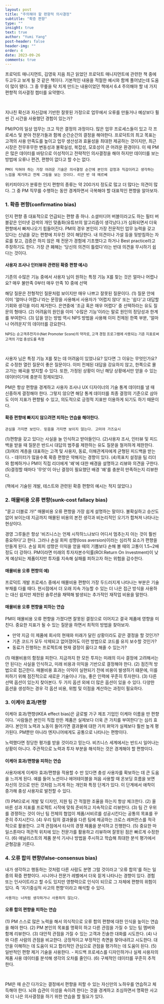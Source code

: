 ```yaml
---
layout: post
title: "주의해야 할 편향적 의사결정"
subtitle: "확증 편향"
type: ""
insight: true
text: true
author: "Yumi Yang"
post-header: false
header-img: ""
order: 4
date: 2023-09-26
comments: true
---
```


프로덕트 매니지먼트, 김영욱 지음
최근 읽었던 프로덕트 매니지먼트에 관련한 책 중에 두고두고 보게 될 것 같은 책이다. 기본적인 내용을 적절한 예시와 함께 풀어냈는데 도움이 많이 됐다. 그 중 무릎을 탁 치게 만드는 내용이었던 책에서 6.4 주의해야 할 네 가지 편향적 의사결정 챕터를 요약했다.

<br>

지나친 확신과 자신감에 기반한 잘못된 가정으로 업무에서 오류를 만들거나 예상보다 훨씬 긴 시간을 사용했던 경험이 있는가?

PM/PO의 일상 업무는 크고 작은 결정의 과정이다. 많은 업무 프로세스들이 있고 각 프로세스 및 분야 전문가들과 함께 순간순간의 결정을 해야한다.
프로덕트의 최고 목표는 고객의 사용 만족도를 높이고 업무 생산성과 효율성을 최대한 제공하는 것이지만, 최근 시장은 전무후무한 변동성과 불확실성, 복잡성, 모호성이 큰 어려운 환경이다. 이 때 PM은 많은 데이터를 바탕으로 이성적이고 전략적인 의사결정을 해야 하지만 데이터를 보는 방법에 오류나 편견, 편향이 없다고 할 수는 없다.

`PM이 익혀야 하는 가장 어려운 기술은 의사결정 순간에 본인의 감정과 직감이라고 생각하는 느낌을 제거하고 전체 그림을 보는 것이다. 리안 반 데 메르베`

위키피이다가 분류한 인지 편향의 종류는 약 200가지 정도로 많고 더 많다는 의견이 많다. 그 중 PM 직무를 수행하는 동안 경계하면서 극복해야 할 대표적인 편향을 알아보자.

### 1. 확증 편향(confirmatino bias)

인지 편향 중 대표적으로 언급되는 편향 중 하나.
소셜미디어 버블이라고도 하는 필터 버블같은 인터넷 검색의 개인 맞춤화(유튜브의 알고리즘이 생각났다.)가 심화되면서 더욱 편향에서 빠져나오기 힘들어진다.
PM의 경우 본인이 가장 전문적인 업무 능력을 갖고 있다는 신념을 갖는 편향에 치우친 것이 해당한다. 내 의견이나 가설 등을 뒷받침하는 자료를 찾고, 검증은 하지 않은 채 전문가 경험에 기초했다고 하거나 Best practice라고 주장하기도 한다.
가장 큰 폐해는 '당신의 의견이 틀렸다'라는 반대 의견을 무시하기 쉽다는 것이다.

#### 사용자 조사나 인터뷰와 관련된 확증 편향 예시)

기존의 수많은 기능 중에서 사용자 님이 원하는 특정 기능 X를 찾는 것은 얼마나 어렵나요?
매우 불만족 0부터 매우 만족 10 중에 선택

해당 질문은 전형적인 질문처럼 보이지만 매우 나쁘고 잘못된 질문이다.
(1) 질문 안에 이미 '얼마나 어렵나'라는 문장을 사용해서 사용자가 '어렵지 않다' 또는 '쉽다'고 대답할 기회와 생각을 미리 제거한다. 은연중에 '조금 혹은 매우 어렵다' 중 선택하라는 유도 질문의 형태다.
(2) 어려움의 원인을 이미 '수많은 기능'이라는 말로 원인의 정당성과 한계를 부여한다.
(3) 답을 얻는 방법 역시 NPS 방법을 사용해 이미 전제된 한쪽 부분, '얼마나 어려운지'의 데이터를 강요한다.

<sub>NPS는 순고객추천지수(Net Promoter Score)의 약자로, 고객 경험 프로그램에 사용되는 기준 지표로써 고객의 기업 충성도를 측정</sub>

<br>

사용자 님은 특정 기능 X를 찾는 데 어려움이 있었나요? 있다면 그 이유는 무엇인가요? 로 수정한 열린 질문이 좋은 질문이다.
이미 전체된 대답을 강요하지 않고, 한쪽으로 몰고가는 왜곡을 방지할 수 있다. 또한, 가정된 상황이 아닌 해당 상황에서만 얻을 수 있는 데이터이기에 충분히 정제되었다.

PM은 항상 편향을 경계하고 사용자 조사나 UX 디자이너의 기술 통계 데이터를 낼 때 신중하게 결정해야 한다. 그렇지 않으면 해당 통계 데이터를 최종 결정의 기준으로 삼아도 이미 지표가 편향될 수 있고, 의도적으로 긍정적 지표만 이용하게 되기도 하기 때문이다.

#### 확증 편향에 빠지지 않으려면 피하는 연습을 해야한다.

`관심을 가지면 보인다. 믿음을 가지면 보이지 않는다. 고미야 가즈요시`

(1)편향을 갖고 있다는 사실을 늘 인식하고 받아들인다.
(2)사용자 조사, 인터뷰 및 피드백을 받을 때 질문은 반드시 대답의 범주를 제한하는 유도 질문을 철저하게 제한한다.
(3)여러 계층을 대표하는 고객 및 사용자, 동료, 이해관계자에게 균형된 피드백을 받는다. - 데이터가 많을수록 확증 편향은 약해지는 경향이 있다.
(4)목표치 설정을 팀 리더와 함께하거나 PM이 직접 리더에게 '왜'에 대한 배경을 설명하고 리뷰와 의견을 구한다.
(5)결정할 때마다 '무엇'이 아닌 결정이 필요했던 배경 '왜'를 충분히 만족하는지 리뷰한다.

(책에서 기술된 개발, 테스트와 관련된 확증 편향의 예시는 적지 않았다.)

### 2. 매몰비용 오류 편향(sunk-cost fallacy bias)

"묻고 더블로 가!"
매몰비용 오류 편향을 가장 쉽게 설명하는 말이다.
불확실하고 승산도 없어 보이는데 지금까지 매몰된 비용의 본전 생각과 비논리적인 오기가 합쳐져 나타나는 현상이다.

경영 그루들은 항상 '비즈니스는 언제 시작하느냐보다 어디서 멈추는지 아는 것이 훨씬 중요하다'고 한다. 그러나 손실 회피 성향(loss aversion)이라는 심리적 요소가 편향을 만들게 된다. 손실 회피 성향은 이익을 얻을 때의 기쁨보다 손해 볼 때의 고통이 1.5~2배 정도 더 강하다. PM이라면 미래의 투자자본수익률(ROI:Return On Investment)이 낮게 예상되는 제품이지만 투자를 지속해 실패를 피하고자 하는 위험을 감수한다.

#### 매몰비용 오류 편향의 예)

프로덕트 개발 프로세스 중에서 매몰비용 편향이 가장 두드러지게 나타나는 부분은 기술 부채를 다룰 때다. 현시점에서 더 오래 지속 가능할 수 있는 더 나은 접근 방식을 사용하는 대신 쉽지만 제한된 솔루션을 채택해 발생되는 추가적인 재작업 비용을 말한다.

#### 매몰비용 오류 편향을 피하는 연습

PM이 매몰비용 오류 편향을 가졌다면 잘못된 결정으로 이어지고 결국 제품에 영향을 미친다. 중요한 지표가 될 수 있는 질문을 하면서 최적의 방법을 찾아보자.

- 만약 지금 이 제품에 회사의 현재와 미래가 달린 상황이라도 같은 결정을 할 것인가?
- 기존 코드가 모두 삭제되고 없어졌어도 이런 방법으로 코드를 유지 보수할 것인가?
- 동료가 진행하는 프로젝트에 현재 결정이 옳다고 해줄 수 있는가?

(1) 매몰비용의 함정을 피한다. 지금까지 한 모든 투자는 미래의 이사 결정에 고려해서는 안 된다는 사실을 인식하고, 미래 비용과 이익을 기반으로 결정해야 한다.
(2) 점진적 방법으로 접근한다. 매몰비용 효과는 이익이 실현되기 전에 비용이 발생하기 떄문에, 이를 피하기 위해 점진적으로 새로운 기술이나 기능, 좋은 인력에 꾸준히 투자한다.
(3) 다른 선택 옵션이 있는지 찾아본다. 두 가지 옵션 외에 더 많은 옵션이 있을 수 있다. 다양한 옵션을 생성하는 경우 각 옵션 비용, 위험 및 이점을 계산하는 과정이 필요하다.

### 3. 이케아 효과/편향

이케아 효과/편향(IKEA effect bias)은 글로벌 가구 제조 기업인 이케아 이름을 딴 편향이다. '사람들은 본인이 직접 만든 제품은 실제보다 더욱 큰 가치를 부여한다'는 심리 효과다. 본인의 노력과 노동이 들어가면 결과물에 대한 가치 펴악가 실제보다 훨씬 높게 평가된다. PM뿐만 아니라 엔지니어에게도 공통으로 나타나는 편향이다.

노력했다면 정당한 평가를 받을 것이라고 믿는다. 비즈니스 세계에서는 반드시 일어나는 상황이 아니다. 주관적으로 노력과 투자 부분을 해석하는 것은 경계해야 할 편향이다.

#### 이케아 효과/편향을 피하는 연습

사용자에게 이케아 효과/편향을 적용할 수 만 있다면 충성 사용자를 확보하는 데 큰 도움을 느끼게 된다. 예를 들어 노션이나 에어테이블을 처음 사용할 때 온보딩 흐름을 보면 자신의 것으로 만든 것처럼 느끼게 하는 개인화 특정 단계가 있다. 이 단계에서 애착이 증가해 충성 사용자로 발전할 수 있다.

(1) PM으로서 개발 및 디자인, 지원 팀 간 적절한 조율을 하는지 항상 체크한다.
(2) 올바른 성과 지표를 프로젝트 시작에 맞춰 준비하고 지속적으로 리뷰한다.
(3) 팀 간 우위를 경쟁하는 것이 아닌 팀 전체의 협업이 제품/서비르를 성공시킨다는 공통의 목표를 꾸준히 주지시킨다.
(4) 우리 팀의 결과물을 다른 팀에 제공하는 크로스 레퍼런스를 적극적으로 활용한다. 고객 관점에서 타사의 경쟁 제품을 분석하고 진행한다.
(5) 중요한 마일스톤마다 객관적 위치에 있는 전문가를 활용하고 리뷰하며 잘못된 점은 빠르게 수정한다.
(6) 애널리스트의 제품 분석 기사나 방법을 주시하고 학습해 최대한 분석 평가에서 균형감을 기른다.

### 4. 오류 합의 편향(false-consensus bias)

내가 생각하고 행동하는 것처럼 다른 사람도 분명 그럴 것이라고 '오류 합의'를 하는 일종의 확증 편향이다. 시니어나 전문가 레벨에서 더욱 짙게 나타나는 경향이 있다. 경험 또는 인사이트라고 할 수도 있지만 영향력으로 인식이 되므로 그 자체에 편향의 위험이 있다. 즉 '자기중심적 사고의 편향'이라고 해석할 수 있다.

`사용자는 너처럼 생각하거나 사용하지 않는다.`

#### 오류 합의 편향을 피하는 연습

(1) PM 스스로 많은 노력을 해서 의식적으로 오류 합의 편향에 대한 인식을 높이는 연습을 해야 한다.
(2) PM 본인의 목표를 명확히 하고 다른 관점을 가질 수 있는 팀 멤버와 함께 리뷰한다.
(3) 대안적 관점을 가질 수 있는 고객과 진솔한 대화를 시도한다.
(4) 나와 다른 사람의 관점을 비교한다. 긍정적이고 부정적인 측면을 찾아내려고 시도한다. 대안을 이해하는 데 도움이 되고 합리적인 관심으로 관점을 평가하는 데 도움이 된다.
(5) 일반적인 편향 제거 기술을 사용한다. - 피드백 프로세스를 디자인하거나 실제 사용자의 제품 사용 데이터를 분석해 생각의 오차를 줄인다.
(6) 구체적인 데이터를 꾸준히 추적한다.

<br>

PM은 매 순간 다가오는 결정에서 편향을 피할 수 있는 자신만의 노하우를 연습하고 체득해야 한다. 뇌와 습관이 이성을 속이려 한다는 것을 경계하고 조심하면서 명확한 사고와 더 나은 의사결정을 하기 위한 연습을 할 필요가 있다.
